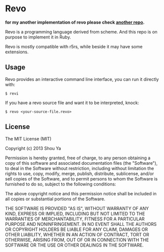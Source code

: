 # Revo
__for my another implementation of revo please check
[another repo](https://github.com/shouya/revo-old).__

Revo is a programming language derived from scheme. And this repo is
on purpose to implement it in Ruby.

Revo is mostly compatible with r5rs, while beside it may have some
extensions.

## Usage
Revo provides an interactive command line interface, you can run it
directly with:

    $ revi

If you have a revo source file and want it to be interpreted, knock:

    $ revo <your-source-file.revo>

## License
The MIT License (MIT)

Copyright (c) 2013 Shou Ya

Permission is hereby granted, free of charge, to any person obtaining
a copy of this software and associated documentation files (the
"Software"), to deal in the Software without restriction, including
without limitation the rights to use, copy, modify, merge, publish,
distribute, sublicense, and/or sell copies of the Software, and to
permit persons to whom the Software is furnished to do so, subject to
the following conditions:

The above copyright notice and this permission notice shall be
included in all copies or substantial portions of the Software.

THE SOFTWARE IS PROVIDED "AS IS", WITHOUT WARRANTY OF ANY KIND,
EXPRESS OR IMPLIED, INCLUDING BUT NOT LIMITED TO THE WARRANTIES OF
MERCHANTABILITY, FITNESS FOR A PARTICULAR PURPOSE AND
NONINFRINGEMENT. IN NO EVENT SHALL THE AUTHORS OR COPYRIGHT HOLDERS BE
LIABLE FOR ANY CLAIM, DAMAGES OR OTHER LIABILITY, WHETHER IN AN ACTION
OF CONTRACT, TORT OR OTHERWISE, ARISING FROM, OUT OF OR IN CONNECTION
WITH THE SOFTWARE OR THE USE OR OTHER DEALINGS IN THE SOFTWARE.
